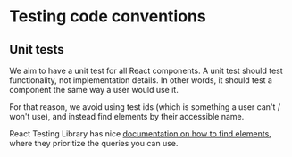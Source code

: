 <!-- @license CC0-1.0 -->

# Testing code conventions

## Unit tests

We aim to have a unit test for all React components. A unit test should test functionality, not implementation details.
In other words, it should test a component the same way a user would use it.

For that reason, we avoid using test ids (which is something a user can't / won't use),
and instead find elements by their accessible name.

React Testing Library has nice [documentation on how to find elements](https://testing-library.com/docs/queries/about/#priority),
where they prioritize the queries you can use.
